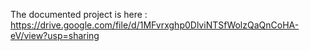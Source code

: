 The documented project is here : https://drive.google.com/file/d/1MFvrxghp0DlviNTSfWolzQaQnCoHA-eV/view?usp=sharing
